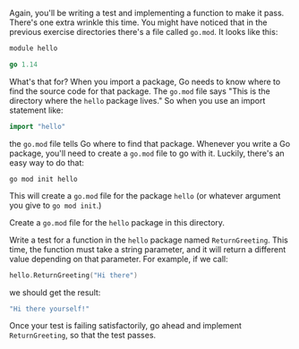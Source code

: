 Again, you'll be writing a test and implementing a function to make it pass. There's one extra wrinkle this time. You might have noticed that in the previous exercise directories there's a file called `go.mod`. It looks like this:

```go
module hello

go 1.14
```

What's that for? When you import a package, Go needs to know where to find the source code for that package. The `go.mod` file says "This is the directory where the `hello` package lives." So when you use an import statement like:

```go
import "hello"
```

the `go.mod` file tells Go where to find that package. Whenever you write a Go package, you'll need to create a `go.mod` file to go with it. Luckily, there's an easy way to do that:

```
go mod init hello
```

This will create a `go.mod` file for the package `hello` (or whatever argument you give to `go mod init`.)

Create a `go.mod` file for the `hello` package in this directory.

Write a test for a function in the `hello` package named `ReturnGreeting`. This time, the function must take a string parameter, and it will return a different value depending on that parameter. For example, if we call:

```go
hello.ReturnGreeting("Hi there")
```

we should get the result:

```go
"Hi there yourself!"
```

Once your test is failing satisfactorily, go ahead and implement `ReturnGreeting`, so that the test passes.
